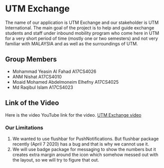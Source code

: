 # UTM Exchange

The name of our application is UTM Exchange and our stakeholder is UTM International. The main goal of the project is to help and guide exchange students and staff under inbound mobility program who come here in UTM for a very short period of time (mostly one or two semesters) and not very familiar with MALAYSIA and as well as the surroundings of UTM.

## Group Members

* Mohammad Yeasin Al Fahad A17CS4026
* ANM Nishat A17CS4010
* Moaid Mohamed Abdelmoneim Elhefny A17CS4025
* Md Raqibul Islam A17CS4023

## Link of the Video
Here is the video YouTube link for the video.
[UTM Exchange video](https://youtu.be/2qGNnuamUUg)

### Our Limitations
1. We wanted to use flushbar for PushNotifications. But flushbar package recently (April 7 2020) has a bug and that is why we cannot use it.
2. We will use badge package for messaging to show the numbers but it creates extra margin around the icon which somehow messed out with the layout, so we will try to figure that out. 

